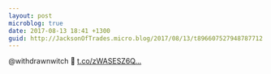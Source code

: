 ```yaml
---
layout: post
microblog: true
date: 2017-08-13 18:41 +1300
guid: http://JacksonOfTrades.micro.blog/2017/08/13/t896607527948787712.html
---
```

@withdrawnwitch 🤔 [t.co/zWASESZ6Q...](https://t.co/zWASESZ6QC)

